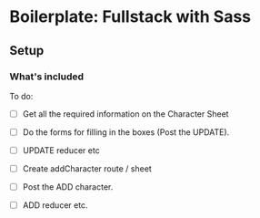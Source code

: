 # Boilerplate: Fullstack with Sass

## Setup

### What's included

To do:

- [ ] Get all the required information on the Character Sheet
- [ ] Do the forms for filling in the boxes (Post the UPDATE).
- [ ] UPDATE reducer etc
- [ ] Create addCharacter route / sheet
- [ ] Post the ADD character.
- [ ] ADD reducer etc.


